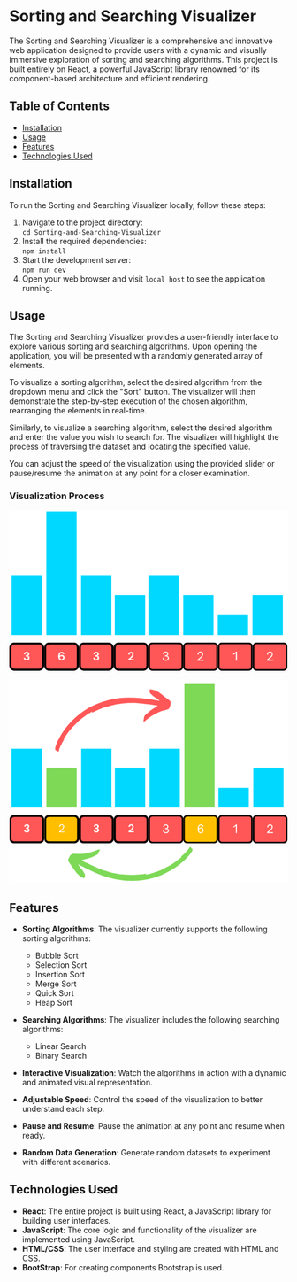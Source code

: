 # Sorting and Searching Visualizer

The Sorting and Searching Visualizer is a comprehensive and innovative web application designed to provide users with a dynamic and visually immersive exploration of sorting and searching algorithms. This project is built entirely on React, a powerful JavaScript library renowned for its component-based architecture and efficient rendering.

## Table of Contents

- [Installation](#installation)
- [Usage](#usage)
- [Features](#features)
- [Technologies Used](#technologies-used)

## Installation

To run the Sorting and Searching Visualizer locally, follow these steps:

1. Navigate to the project directory: <br />
   `cd Sorting-and-Searching-Visualizer`
2. Install the required dependencies: <br />
   `npm install`
3. Start the development server:<br />
   `npm run dev`
4. Open your web browser and visit `local host` to see the application running.

## Usage

The Sorting and Searching Visualizer provides a user-friendly interface to explore various sorting and searching algorithms. Upon opening the application, you will be presented with a randomly generated array of elements.

To visualize a sorting algorithm, select the desired algorithm from the dropdown menu and click the "Sort" button. The visualizer will then demonstrate the step-by-step execution of the chosen algorithm, rearranging the elements in real-time.

Similarly, to visualize a searching algorithm, select the desired algorithm and enter the value you wish to search for. The visualizer will highlight the process of traversing the dataset and locating the specified value.

You can adjust the speed of the visualization using the provided slider or pause/resume the animation at any point for a closer examination.

### Visualization Process

![Sorting Visualization](/src/resources/one.png)

![Searching Visualization](/src/resources/two.png)

## Features

- **Sorting Algorithms**: The visualizer currently supports the following sorting algorithms:

  - Bubble Sort
  - Selection Sort
  - Insertion Sort
  - Merge Sort
  - Quick Sort
  - Heap Sort

- **Searching Algorithms**: The visualizer includes the following searching algorithms:

  - Linear Search
  - Binary Search

- **Interactive Visualization**: Watch the algorithms in action with a dynamic and animated visual representation.
- **Adjustable Speed**: Control the speed of the visualization to better understand each step.
- **Pause and Resume**: Pause the animation at any point and resume when ready.
- **Random Data Generation**: Generate random datasets to experiment with different scenarios.

## Technologies Used

- **React**: The entire project is built using React, a JavaScript library for building user interfaces.
- **JavaScript**: The core logic and functionality of the visualizer are implemented using JavaScript.
- **HTML/CSS**: The user interface and styling are created with HTML and CSS.
- **BootStrap**: For creating components Bootstrap is used.
